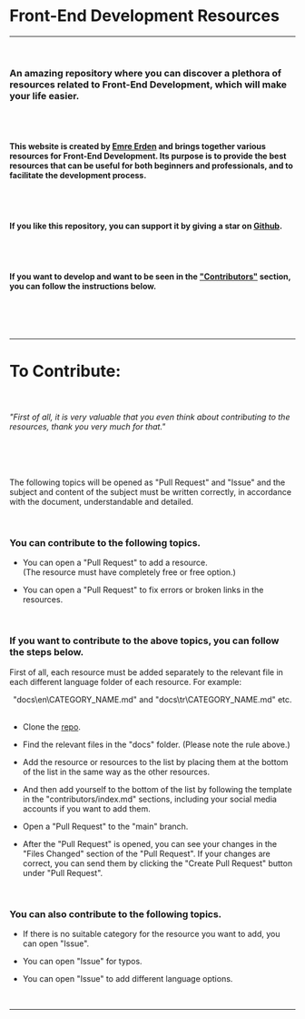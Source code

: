 # Front-End Development Resources

---

<br>

### An amazing repository where you can discover a plethora of resources related to Front-End Development, which will make your life easier.

<br>
<br>

#### This website is created by [Emre Erden](https://emreerden.dev) and brings together various resources for Front-End Development. Its purpose is to provide the best resources that can be useful for both beginners and professionals, and to facilitate the development process.

<br>
<br>

#### If you like this repository, you can support it by giving a star on [Github](https://github.com/emr3rden/Front-End-Development-Resources).

<br>
<br>

#### If you want to develop and want to be seen in the ["Contributors"](https://frontresources.dev/contributors/) section, you can follow the instructions below.

<br>
<br>
<br>

---

# To Contribute:

<br>

###### "First of all, it is very valuable that you even think about contributing to the resources, thank you very much for that."

<br>
<br>

The following topics will be opened as "Pull Request" and "Issue" and the subject and content of the subject must be written correctly, in accordance with the document, understandable and detailed.

<br>

### You can contribute to the following topics.

- You can open a "Pull Request" to add a resource.\
  (The resource must have completely free or free option.)

- You can open a "Pull Request" to fix errors or broken links in the resources.

<br>

### If you want to contribute to the above topics, you can follow the steps below.

First of all, each resource must be added separately to the relevant file in each different language folder of each resource. For example:

<div align="center">"docs\en\CATEGORY_NAME.md" and "docs\tr\CATEGORY_NAME.md" etc.</div>

<br>

- Clone the [repo](https://github.com/emr3rden/Front-End-Development-Resources).

- Find the relevant files in the "docs" folder. (Please note the rule above.)

- Add the resource or resources to the list by placing them at the bottom of the list in the same way as the other resources.

- And then add yourself to the bottom of the list by following the template in the "contributors/index.md" sections, including your social media accounts if you want to add them.

- Open a "Pull Request" to the "main" branch.

- After the "Pull Request" is opened, you can see your changes in the "Files Changed" section of the "Pull Request". If your changes are correct, you can send them by clicking the "Create Pull Request" button under "Pull Request".

<br>

### You can also contribute to the following topics.

- If there is no suitable category for the resource you want to add, you can open "Issue".

- You can open "Issue" for typos.

- You can open "Issue" to add different language options.

<br>

---
